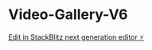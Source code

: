 # Video-Gallery-V6

[Edit in StackBlitz next generation editor ⚡️](https://stackblitz.com/~/github.com/Malajka365/Video-Gallery-V6)